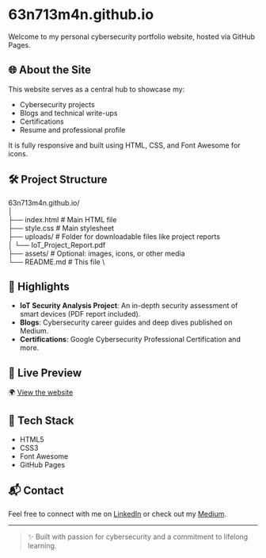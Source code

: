 # 63n713m4n.github.io

Welcome to my personal cybersecurity portfolio website, hosted via GitHub Pages.

## 🌐 About the Site

This website serves as a central hub to showcase my:
- Cybersecurity projects
- Blogs and technical write-ups
- Certifications
- Resume and professional profile

It is fully responsive and built using HTML, CSS, and Font Awesome for icons.

## 🛠️ Project Structure

63n713m4n.github.io/ \
│ \
├── index.html # Main HTML file \
├── style.css # Main stylesheet \
├── uploads/ # Folder for downloadable files like project reports \
│ └── IoT_Project_Report.pdf \
├── assets/ # Optional: images, icons, or other media \
└── README.md # This file \


## 📌 Highlights

- **IoT Security Analysis Project**: An in-depth security assessment of smart devices (PDF report included).
- **Blogs**: Cybersecurity career guides and deep dives published on Medium.
- **Certifications**: Google Cybersecurity Professional Certification and more.

## 📄 Live Preview

🌍 [View the website](https://63n713m4n.github.io/)

## 🧰 Tech Stack

- HTML5
- CSS3
- Font Awesome
- GitHub Pages

## 📬 Contact

Feel free to connect with me on [LinkedIn](https://www.linkedin.com/in/alphonse-joseph) or check out my [Medium](https://medium.com/@63n713m4n).

---

> ✨ Built with passion for cybersecurity and a commitment to lifelong learning.
